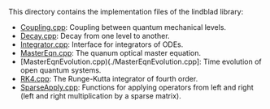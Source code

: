 This directory contains the implementation files of the lindblad
library:


- [Coupling.cpp](./Coupling.cpp): Coupling between quantum mechanical
  levels.
- [Decay.cpp](./Decay.cpp): Decay from one level to another.
- [Integrator.cpp](./Integrator.cpp): Interface for integrators of ODEs.
- [MasterEqn.cpp](./MasterEqn.cpp): The quanum optical master equation.
- [MasterEqnEvolution.cpp)(./MasterEqnEvolution.cpp]: Time evolution of
  open quantum systems.
- [RK4.cpp](./RK4.cpp): The Runge-Kutta integrator of fourth order.
- [SparseApply.cpp](./SparseApply.cpp): Functions for applying operators
  from left and right (left and right multiplication by a sparse
  matrix).
